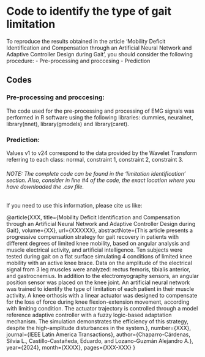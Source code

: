 # Code to identify the type of gait limitation

<p>
To reproduce the results obtained in the article ‘Mobility Deficit Identification and Compensation through an Artificial Neural Network and Adaptive Controller Design during Gait’, you should consider the following procedure:
- Pre-processing and proccesing
- Prediction


## Codes 

### Pre-processing and proccesing:

<p> 
The code used for the pre-processing and processing of EMG signals was performed in R software using the following libraries: dummies, neuralnet, library(nnet), library(gmodels) and library(caret).

### Prediction:

<p> 
Values v1 to v24 correspond to the data provided by the Wavelet Transform referring to each class: normal, constraint 1, constraint 2, constraint 3.


###### NOTE: The complete code can be found in the ‘limitation identification’ section. Also, consider in line #4 of the code, the exact location where you have downloaded the .csv file.


If you need to use this information, please cite us like:

@article{XXX,
  title={Mobility Deficit Identification and Compensation through an Artificial Neural Network and Adaptive Controller Design during Gait},
  volume={XX}, 
  url={XXXXXX},
  abstractNote={This article presents a progressive compensation strategy for gait recovery in patients with different degrees of limited knee mobility, based on angular analysis and muscle electrical activity, and artificial intelligence. Ten subjects were tested during gait on a flat surface simulating 4 conditions of limited knee mobility with an active knee brace. Data on the amplitude of the electrical signal from 3 leg muscles were analyzed: rectus femoris, tibialis anterior, and gastrocnemius. In addition to the electromyography sensors, an angular position sensor was placed on the knee joint. An artificial neural network was trained to identify the type of limitation of each patient in their muscle activity. A knee orthosis with a linear actuator was designed to compensate for the loss of force during knee flexion-extension movement, according with limiting condition. The actuator trajectory is controlled through a model reference adaptive controller with a fuzzy logic-based adaptation mechanism. The simulation demonstrates the efficiency of this strategy, despite the high-amplitude disturbances in the system.},
  number={XXX},
  journal={IEEE Latin America Transactions},
  author={Chaparro-Cárdenas, Silvia L., Castillo-Castañeda, Eduardo, and Lozano-Guzmán Alejandro A.},
  year={2024},
  month={XXXX},
  pages={XXX-XXX}
}

